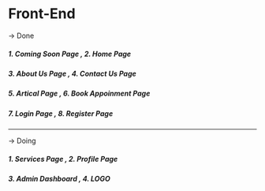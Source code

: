 
# Front-End 


-> Done

##### 1. Coming Soon Page   , 2. Home Page 
##### 3. About Us Page      , 4. Contact Us Page
##### 5. Artical Page       , 6. Book Appoinment Page
##### 7. Login Page         , 8. Register Page



-------------------------------------------------------------------------



-> Doing

##### 1. Services Page   , 2. Profile Page 
##### 3. Admin Dashboard , 4. LOGO 

